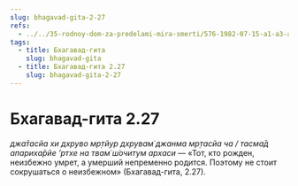 ```yaml
---
slug: bhagavad-gita-2-27
refs:
  - ../../35-rodnoy-dom-za-predelami-mira-smerti/576-1982-07-15-a1-a3-a6-b-neobhodimo-pokinut-mir-boleznej-starosti-i-smerti.md
tags:
  - title: Бхагавад-гита
    slug: bhagavad-gita
  - title: Бхагавад-гита 2.27
    slug: bhagavad-gita-2-27
---
```


# Бхагавад-гита 2.27

*джа̄тасйа хи дхруво мр̣тйур дхрувам̇ джанма мр̣тасйа ча / тасма̄д апариха̄рйе ’ртхе на твам̇ ш́очитум архаси* — «Тот, кто рожден, неизбежно умрет, а умерший непременно родится. Поэтому не стоит сокрушаться о неизбежном» (Бхагавад-гита, 2.27).
